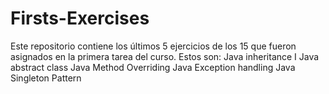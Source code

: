 # Firsts-Exercises

Este repositorio contiene los últimos 5 ejercicios de los 15 que fueron asignados en la primera tarea del curso.
Estos son:
  Java inheritance I
  Java abstract class
  Java Method Overriding
  Java Exception handling
  Java Singleton Pattern
